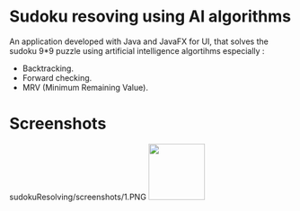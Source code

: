 <h1> Sudoku resoving using AI algorithms </h1>
An application developed with Java and JavaFX for UI, that solves the sudoku 9*9 puzzle using artificial intelligence algortihms especially :
<ul>
  <li> Backtracking. </li>
  <li> Forward checking. </li>
  <li> MRV (Minimum Remaining Value). </li>
</ul>


<h1> Screenshots </h1>
sudokuResolving/screenshots/1.PNG
<img src="https://github.com/nouamanehaddou/sudokuResolving/blob/master/screenshots/1.PNG" width="100" height="100"/>
